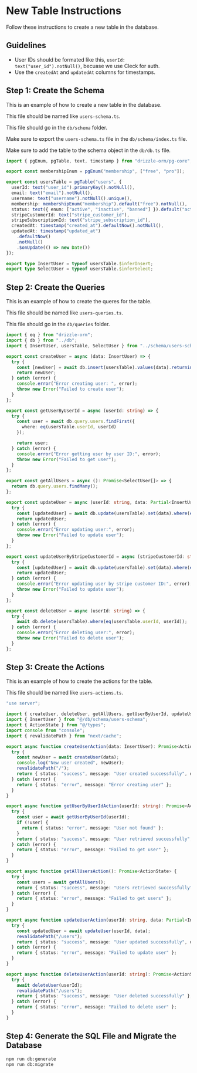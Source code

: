 # New Table Instructions

Follow these instructions to create a new table in the database.

## Guidelines

- User IDs should be formated like this, `userId: text("user_id").notNull()`, becuase we use Cleck for auth.
- Use the `createdAt` and `updatedAt` columns for timestamps.

## Step 1: Create the Schema
This is an example of how to create a new table in the database.

This file should be named like `users-schema.ts`.

This file should go in the `db/schema` folder.

Make sure to export the `users-schema.ts` file in the `db/schema/index.ts` file.

Make sure to add the table to the schema object in the `db/db.ts` file.

```typescript
import { pgEnum, pgTable, text, timestamp } from "drizzle-orm/pg-core";

export const membershipEnum = pgEnum("membership", ["free", "pro"]);

export const usersTable = pgTable("users", {
  userId: text("user_id").primaryKey().notNull(),
  email: text("email").notNull(),
  username: text("username").notNull().unique(),
  membership: membershipEnum("membership").default("free").notNull(),
  status: text({ enum: ["active", "inactive", "banned"] }).default("active").notNull(),
  stripeCustomerId: text("stripe_customer_id"),
  stripeSubscriptionId: text("stripe_subscription_id"),
  createdAt: timestamp("created_at").defaultNow().notNull(),
  updatedAt: timestamp("updated_at")
    .defaultNow()
    .notNull()
    .$onUpdate(() => new Date())
});

export type InsertUser = typeof usersTable.$inferInsert;
export type SelectUser = typeof usersTable.$inferSelect;
```

## Step 2: Create the Queries
This is an example of how to create the queres for the table.

This file should be named like `users-queries.ts`.

This file should go in the `db/queries` folder.

```typescript
import { eq } from "drizzle-orm";
import { db } from "../db";
import { InsertUser, usersTable, SelectUser } from "../schema/users-schema";

export const createUser = async (data: InsertUser) => {
  try {
    const [newUser] = await db.insert(usersTable).values(data).returning();
    return newUser;
  } catch (error) {
    console.error("Error creating user: ", error);
    throw new Error("Failed to create user");
  }
};

export const getUserByUserId = async (userId: string) => {
  try {
    const user = await db.query.users.findFirst({
      where: eq(usersTable.userId, userId)
    });

    return user;
  } catch (error) {
    console.error("Error getting user by user ID:", error);
    throw new Error("Failed to get user");
  }
};

export const getAllUsers = async (): Promise<SelectUser[]> => {
  return db.query.users.findMany();
};

export const updateUser = async (userId: string, data: Partial<InsertUser>) => {
  try {
    const [updatedUser] = await db.update(usersTable).set(data).where(eq(usersTable.userId, userId)).returning();
    return updatedUser;
  } catch (error) {
    console.error("Error updating user:", error);
    throw new Error("Failed to update user");
  }
};

export const updateUserByStripeCustomerId = async (stripeCustomerId: string, data: Partial<InsertUser>) => {
  try {
    const [updatedUser] = await db.update(usersTable).set(data).where(eq(usersTable.stripeCustomerId, stripeCustomerId)).returning();
    return updatedUser;
  } catch (error) {
    console.error("Error updating user by stripe customer ID:", error);
    throw new Error("Failed to update user");
  }
};

export const deleteUser = async (userId: string) => {
  try {
    await db.delete(usersTable).where(eq(usersTable.userId, userId));
  } catch (error) {
    console.error("Error deleting user:", error);
    throw new Error("Failed to delete user");
  }
};
```

## Step 3: Create the Actions
This is an example of how to create the actions for the table.

This file should be named like `users-actions.ts`.

```typescript
"use server";

import { createUser, deleteUser, getAllUsers, getUserByUserId, updateUser } from "@/db/queries/users-queries";
import { InsertUser } from "@/db/schema/users-schema";
import { ActionState } from "@/types";
import console from "console";
import { revalidatePath } from "next/cache";

export async function createUserAction(data: InsertUser): Promise<ActionState> {
  try {
    const newUser = await createUser(data);
    console.log("New user created", newUser);
    revalidatePath("/");
    return { status: "success", message: "User created successfully", data: newUser };
  } catch (error) {
    return { status: "error", message: "Error creating user" };
  }
}

export async function getUserByUserIdAction(userId: string): Promise<ActionState> {
  try {
    const user = await getUserByUserId(userId);
    if (!user) {
      return { status: "error", message: "User not found" };
    }
    return { status: "success", message: "User retrieved successfully", data: user };
  } catch (error) {
    return { status: "error", message: "Failed to get user" };
  }
}

export async function getAllUsersAction(): Promise<ActionState> {
  try {
    const users = await getAllUsers();
    return { status: "success", message: "Users retrieved successfully", data: users };
  } catch (error) {
    return { status: "error", message: "Failed to get users" };
  }
}

export async function updateUserAction(userId: string, data: Partial<InsertUser>): Promise<ActionState> {
  try {
    const updatedUser = await updateUser(userId, data);
    revalidatePath("/users");
    return { status: "success", message: "User updated successfully", data: updatedUser };
  } catch (error) {
    return { status: "error", message: "Failed to update user" };
  }
}

export async function deleteUserAction(userId: string): Promise<ActionState> {
  try {
    await deleteUser(userId);
    revalidatePath("/users");
    return { status: "success", message: "User deleted successfully" };
  } catch (error) {
    return { status: "error", message: "Failed to delete user" };
  }
}
```

## Step 4: Generate the SQL File and Migrate the Database

```bash
npm run db:generate
npm run db:migrate
```